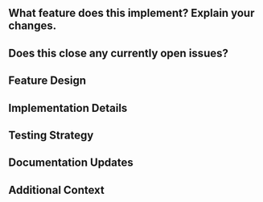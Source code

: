 <!--
🚨 Please review the guidelines for contributing to this repository: https://github.com/wp-graphql/wp-graphql/blob/develop/.github/CONTRIBUTING.md

### Your checklist for this feature pull request
- [ ] Make sure your PR title follows Conventional Commit standards (use `feat:` prefix). See: https://www.conventionalcommits.org/en/v1.0.0/#specification
- [ ] Make sure you are making a pull request against the **develop branch** (left side). Also you should start *your branch* off *our develop*.
- [ ] Make sure you are requesting to pull request from a **topic/feature/bugfix branch** (right side). Don't pull request from your master!
- [ ] Feature has been discussed and approved (link to issue/discussion)
- [ ] All new functionality is covered by tests
- [ ] Documentation has been updated (if applicable)
- [ ] No breaking changes (or breaking changes are documented and justified)
-->

## What feature does this implement? Explain your changes.

<!--
Please provide a clear description of:
- What new functionality this adds
- Why this feature is needed
- How users will interact with it
- What changes to the GraphQL schema (if any)
-->

## Does this close any currently open issues?

<!--
### Write "closes #{issue number}" or "relates to #{issue number}"
### see: https://docs.github.com/en/issues/tracking-your-work-with-issues/linking-a-pull-request-to-an-issue#linking-a-pull-request-to-an-issue-using-a-keyword
-->

## Feature Design

<!--
### Schema Changes
If this adds new types, fields, or mutations, please document them:

```graphql
# New types
type NewType {
  field: String
}

# New fields on existing types
type ExistingType {
  newField: String
}

# New mutations
type Mutation {
  newMutation(input: NewInput!): NewPayload
}
```

### User Experience
How will users discover and use this feature?
-->

## Implementation Details

<!--
### Key Components Added/Modified
- [ ] New GraphQL types/fields
- [ ] New resolvers
- [ ] New data loaders
- [ ] New mutations
- [ ] Database changes (if any)
- [ ] Configuration options (if any)

### Performance Considerations
- [ ] Database query optimization
- [ ] Caching strategy
- [ ] Memory usage impact
- [ ] Query complexity analysis
-->

## Testing Strategy

<!--
### Test Coverage
- [ ] Unit tests for new resolvers/loaders
- [ ] Integration tests for GraphQL queries
- [ ] Edge case testing
- [ ] Performance testing (if applicable)
- [ ] Backwards compatibility testing

### Test Examples
```graphql
# Example queries that should work
query TestNewFeature {
  # ...
}
```
-->

## Documentation Updates

<!--
### Documentation Changes
- [ ] README updates (if applicable)
- [ ] Code documentation (PHPDoc blocks)
- [ ] User-facing documentation
- [ ] Migration guide (if breaking changes)
- [ ] Changelog entry

### Breaking Changes
If this introduces breaking changes, please document:
- What is changing
- Why the change is necessary
- Migration path for users
- Timeline for deprecation (if applicable)
-->

## Additional Context

<!--
Please add any additional context that would be helpful:
- Screenshots of the feature in action
- Performance benchmarks
- Security considerations
- Future enhancement possibilities
- Related features or dependencies
-->
